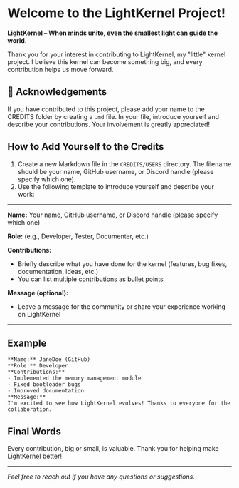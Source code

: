# Welcome to the LightKernel Project!

**LightKernel – When minds unite, even the smallest light can guide the world.**

Thank you for your interest in contributing to LightKernel, my "little" kernel project. I believe this kernel can become something big, and every contribution helps us move forward.

## 🙏 Acknowledgements

If you have contributed to this project, please add your name to the CREDITS folder by creating a `.md` file. In your file, introduce yourself and describe your contributions. Your involvement is greatly appreciated!

## How to Add Yourself to the Credits

1. Create a new Markdown file in the `CREDITS/USERS` directory. The filename should be your name, GitHub username, or Discord handle (please specify which one).
2. Use the following template to introduce yourself and describe your work:

---

**Name:** Your name, GitHub username, or Discord handle (please specify which one)

**Role:** (e.g., Developer, Tester, Documenter, etc.)

**Contributions:**
- Briefly describe what you have done for the kernel (features, bug fixes, documentation, ideas, etc.)
- You can list multiple contributions as bullet points

**Message (optional):**
- Leave a message for the community or share your experience working on LightKernel

---

## Example

```
**Name:** JaneDoe (GitHub)
**Role:** Developer
**Contributions:**
- Implemented the memory management module
- Fixed bootloader bugs
- Improved documentation
**Message:**
I'm excited to see how LightKernel evolves! Thanks to everyone for the collaboration.
```

## Final Words

Every contribution, big or small, is valuable. Thank you for helping make LightKernel better!

---

*Feel free to reach out if you have any questions or suggestions.*
